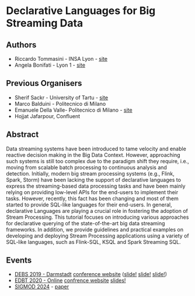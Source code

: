 # Declarative Languages for Big Streaming Data

## Authors 

- Riccardo Tommasini - INSA Lyon - [site](http://rictomm.me)
- Angela Bonifati - Lyon 1 - [site](https://perso.liris.cnrs.fr/angela.bonifati/)

## Previous Organisers

- Sherif Sackr - University of Tartu - [site](http://www.cse.unsw.edu.au/~ssakr/)
- Marco Balduini - Politecnico di Milano 
- Emanuele Della Valle- Politecnico di Milano - [site](http://emanueledellavalle.org)
- Hojjat Jafarpour, Confluent 

## Abstract 
Data streaming systems have been introduced to tame velocity and enable reactive decision making in the Big Data Context. However, approaching such systems is still too complex due to the paradigm shift they require, i.e., moving from scalable batch processing to continuous analysis and detection. Initially, modern big stream processing systems (e.g., Flink, Spark, Storm) have been lacking the support of declarative languages to express the streaming-based data processing tasks and have been mainly relying on providing low-level APIs for the end-users to implement their tasks. However, recently, this fact has been changing and most of them started to provide SQL-like languages for their end-users. 
In general, declarative Languages are playing a crucial role in fostering the adoption of Stream Processing. This tutorial focuses on introducing various approaches for declarative querying of the state-of-the-art big data streaming frameworks. In addition, we provide guidelines and practical examples on developing and deploying Stream Processing applications using a variety of SQL-like languages, such as Flink-SQL, KSQL and Spark Streaming SQL. 


## Events
 
 - [DEBS 2019 - Darmstadt](./events/debs19.md) [conference website](http://debs2019.org/Program/Tutorials.html#Riccardo_Tommasini) ([slide!](./slides/debs19-part1.pdf) [slide!](./slides/debs19-part2.pdf) [slide!](./slides/debs19-part3.pdf)) 
 - [EDBT 2020 - Online](./events/edbt20.md) [confrence website](https://diku-dk.github.io/edbticdt2020/?contents=tutorials.html) [slides!](./slides/edbt20.pdf)
 - [SIGMOD 2024](./slides/sigmod24.pdf) - [paper](https://doi.org/10.1145/3626246.3654679)
